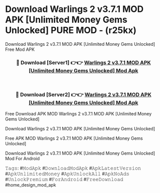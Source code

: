 # Download Warlings 2 v3.7.1 MOD APK [Unlimited Money Gems Unlocked] PURE MOD - (r25kx)
Download Warlings 2 v3.7.1 MOD APK [Unlimited Money Gems Unlocked] Free Mod APK

<div align="center">
<h3>🔴 Download [Server1] 👉👉 <a href="https://apk-comot.site?title=Warlings_2_v3.7.1_MOD_APK_[Unlimited_Money_Gems_Unlocked]">Warlings 2 v3.7.1 MOD APK [Unlimited Money Gems Unlocked] Mod Apk</a></h3><br>

<h3>🔴 Download [Server2] 👉👉 <a href="https://apk-comot.site?title=Warlings_2_v3.7.1_MOD_APK_[Unlimited_Money_Gems_Unlocked]">Warlings 2 v3.7.1 MOD APK [Unlimited Money Gems Unlocked] Mod Apk</a></h3>
</div>


Free Download APK MOD Warlings 2 v3.7.1 MOD APK [Unlimited Money Gems Unlocked]

Download Warlings 2 v3.7.1 MOD APK [Unlimited Money Gems Unlocked] 

Free APK MOD Warlings 2 v3.7.1 MOD APK [Unlimited Money Gems Unlocked] 

Download Warlings 2 v3.7.1 MOD APK [Unlimited Money Gems Unlocked] Mod For Android

𝚃𝚊𝚐𝚜: #𝙼𝚘𝚍𝙰𝚙𝚔 #𝙳𝚘𝚠𝚗𝚕𝚘𝚊𝚍𝙼𝚘𝚍𝙰𝚙𝚔 #𝙰𝚙𝚔𝙻𝚊𝚝𝚎𝚜𝚝𝚅𝚎𝚛𝚜𝚒𝚘𝚗 #𝙰𝚙𝚔𝚄𝚗𝚕𝚒𝚖𝚒𝚝𝚎𝚍𝙼𝚘𝚗𝚎𝚢 #𝙰𝚙𝚔𝚄𝚗𝚕𝚘𝚌𝚔𝙰𝚕𝚕 #𝙰𝚙𝚔𝙽𝚘𝙰𝚍𝚜 #𝚄𝚗𝚕𝚘𝚌𝚔𝙿𝚛𝚎𝚖𝚒𝚞𝚖 #𝙵𝚘𝚛𝙰𝚗𝚍𝚛𝚘𝚒𝚍 #𝙵𝚛𝚎𝚎𝙳𝚘𝚠𝚗𝚕𝚘𝚊𝚍 #home_design_mod_apk